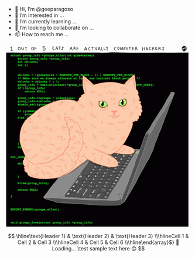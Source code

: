 




- 👋 Hi, I’m @geeparagoso
- 👀 I’m interested in ...
- 🌱 I’m currently learning ...
- 💞️ I’m looking to collaborate on ...
- 📫 How to reach me ...

<!---
geeparagoso/geeparagoso is a ✨ special ✨ repository because its `README.md` (this file) appears on your GitHub profile.
You can click the Preview link to take a look at your changes.
--->
![Screenshot](https://github.com/geeparagoso/geeparagoso/blob/main/images/cats-computer.gif)

```math \ce{$&#x5C;begin{array}{|c|c|c|}

\hline\text{Header 1} & \text{Header 2} & \text{Header 3} \\\hlineCell 1 & Cell 2 & Cell 3 \\\hlineCell 4 & Cell 5 & Cell 6 \\\hline\end{array}$}
🔄 Loading...
\test
sample text here 😊
